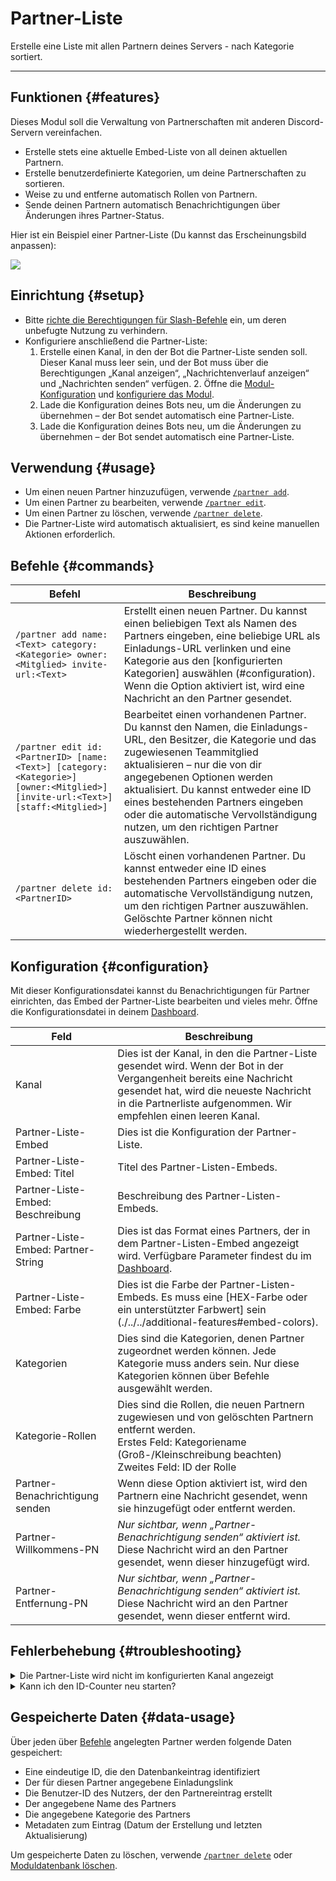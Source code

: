 # Partner-Liste

Erstelle eine Liste mit allen Partnern deines Servers - nach Kategorie sortiert.

<ModuleOverview moduleName="partner-list" />

---

## Funktionen {#features}

Dieses Modul soll die Verwaltung von Partnerschaften mit anderen Discord-Servern vereinfachen.

* Erstelle stets eine aktuelle Embed-Liste von all deinen aktuellen Partnern.
* Erstelle benutzerdefinierte Kategorien, um deine Partnerschaften zu sortieren.
* Weise zu und entferne automatisch Rollen von Partnern.
* Sende deinen Partnern automatisch Benachrichtigungen über Änderungen ihres Partner-Status.

Hier ist ein Beispiel einer Partner-Liste (Du kannst das Erscheinungsbild anpassen):

![](@site/docs/assets/custom-bot/modules/partner-list/example.png)

## Einrichtung {#setup}

* Bitte [richte die Berechtigungen für Slash-Befehle](./../../slash-commands) ein, um deren unbefugte Nutzung zu verhindern.
* Konfiguriere anschließend die Partner-Liste:
    1. Erstelle einen Kanal, in den der Bot die Partner-Liste senden soll. Dieser Kanal muss leer sein, und der Bot muss über die Berechtigungen „Kanal anzeigen“, „Nachrichtenverlauf anzeigen“ und „Nachrichten senden“ verfügen.
        2. Öffne die [Modul-Konfiguration](https://scnx.app/de/glink?page=bot/configuration?file=partner-list%7Cconfig)
       und [konfiguriere das Modul](#configuration).
    3. Lade die Konfiguration deines Bots neu, um die Änderungen zu übernehmen – der Bot sendet automatisch eine Partner-Liste.
    4. Lade die Konfiguration deines Bots neu, um die Änderungen zu übernehmen – der Bot sendet automatisch eine Partner-Liste.

## Verwendung {#usage}

* Um einen neuen Partner hinzuzufügen, verwende [`/partner add`](#commands).
* Um einen Partner zu bearbeiten, verwende [`/partner edit`](#commands).
* Um einen Partner zu löschen, verwende [`/partner delete`](#commands).
* Die Partner-Liste wird automatisch aktualisiert, es sind keine manuellen Aktionen erforderlich.

## Befehle {#commands}

<SlashCommandExplanation />

| Befehl | Beschreibung |
|--------------------------------------------------------------------------------------------------------------------------|-----------------------------------------------------------------------------------------------------------------------------------------------------------------------------------------------------------------------------------------------------------------|
| `/partner add name:<Text> category:<Kategorie> owner:<Mitglied> invite-url:<Text>` | Erstellt einen neuen Partner. Du kannst einen beliebigen Text als Namen des Partners eingeben, eine beliebige URL als Einladungs-URL verlinken und eine Kategorie aus den [konfigurierten Kategorien] auswählen (#configuration). Wenn die Option aktiviert ist, wird eine Nachricht an den Partner gesendet. |
| `/partner edit id:<PartnerID> [name:<Text>] [category:<Kategorie>] [owner:<Mitglied>] [invite-url:<Text>] [staff:<Mitglied>]` | Bearbeitet einen vorhandenen Partner. Du kannst den Namen, die Einladungs-URL, den Besitzer, die Kategorie und das zugewiesenen Teammitglied aktualisieren – nur die von dir angegebenen Optionen werden aktualisiert. Du kannst entweder eine ID eines bestehenden Partners eingeben oder die automatische Vervollständigung nutzen, um den richtigen Partner auszuwählen. |
| `/partner delete id:<PartnerID>` | Löscht einen vorhandenen Partner. Du kannst entweder eine ID eines bestehenden Partners eingeben oder die automatische Vervollständigung nutzen, um den richtigen Partner auszuwählen. Gelöschte Partner können nicht wiederhergestellt werden. |

## Konfiguration {#configuration}

Mit dieser Konfigurationsdatei kannst du Benachrichtigungen für Partner einrichten, das Embed der Partner-Liste bearbeiten und vieles mehr. 
Öffne die Konfigurationsdatei in
deinem [Dashboard](https://scnx.app/de/glink?page=bot/configuration?file=partner-list%7Cconfig).

| Feld | Beschreibung |
|------------------------------------|-------------------------------------------------------------------------------------------------------------------------------------------------------------------------------------------------------|
| Kanal | Dies ist der Kanal, in den die Partner-Liste gesendet wird. Wenn der Bot in der Vergangenheit bereits eine Nachricht gesendet hat, wird die neueste Nachricht in die Partnerliste aufgenommen. Wir empfehlen einen leeren Kanal. |
| Partner-Liste-Embed | Dies ist die Konfiguration der Partner-Liste. |
| Partner-Liste-Embed: Titel | Titel des Partner-Listen-Embeds. |
| Partner-Liste-Embed: Beschreibung | Beschreibung des Partner-Listen-Embeds. |
| Partner-Liste-Embed: Partner-String | Dies ist das Format eines Partners, der in dem Partner-Listen-Embed angezeigt wird. Verfügbare Parameter findest du im [Dashboard](https://scnx.app/de/glink?page=bot/configuration?file=partner-list%7Cconfig). |
| Partner-Liste-Embed: Farbe | Dies ist die Farbe der Partner-Listen-Embeds. Es muss eine [HEX-Farbe oder ein unterstützter Farbwert] sein (./../../additional-features#embed-colors). |
| Kategorien | Dies sind die Kategorien, denen Partner zugeordnet werden können. Jede Kategorie muss anders sein. Nur diese Kategorien können über Befehle ausgewählt werden. |
| Kategorie-Rollen | Dies sind die Rollen, die neuen Partnern zugewiesen und von gelöschten Partnern entfernt werden.<br />Erstes Feld: Kategoriename (Groß-/Kleinschreibung beachten)<br/>Zweites Feld: ID der Rolle |
| Partner-Benachrichtigung senden | Wenn diese Option aktiviert ist, wird den Partnern eine Nachricht gesendet, wenn sie hinzugefügt oder entfernt werden. |
| Partner-Willkommens-PN | <i>Nur sichtbar, wenn „Partner-Benachrichtigung senden“ aktiviert ist.</i><br/>Diese Nachricht wird an den Partner gesendet, wenn dieser hinzugefügt wird. |
| Partner-Entfernung-PN | <i>Nur sichtbar, wenn „Partner-Benachrichtigung senden“ aktiviert ist.</i><br/>Diese Nachricht wird an den Partner gesendet, wenn dieser entfernt wird. |
## Fehlerbehebung {#troubleshooting}

<details>
    <summary>Die Partner-Liste wird nicht im konfigurierten Kanal angezeigt</summary>
    <ul>
        <li>Stelle sicher, dass der gewünschte Kanal leer ist.</li>
        <li>Stelle sicher, dass der Bot über die Berechtigungen „Kanal anzeigen“, „Nachrichten senden“ und „Nachrichtenverlauf anzeigen“ für den Kanal verfügt.</li>
        <li>Stelle sicher, dass keiner deiner Kategoriefelder leer ist.</li>
        <li>Stelle sicher, dass du in der Konfiguration einen <a href="./../../additional-features#embed-colors">richtigen Farbwert</a> angegeben hast.</li>
        <li>Starte deinen Bot neu.</li>
    </ul>
</details>

<details>
    <summary>Kann ich den ID-Counter neu starten?</summary>

    Nein. Die ID ist eine eindeutige Identifikationsnummer und kann nicht zurückgesetzt werden. Dies ist eine technische Einschränkung – du kannst den Parameter <code>%id%</code> aus deinem „partner-string“ unter „Partner-Liste-Embed“ in deiner <a href="https://scnx.app/de/glink?page=bot/configuration?file=partner-list%7Cconfig">Modulkonfiguration</a> entfernen, falls dich das stört.
</details>

## Gespeicherte Daten {#data-usage}

Über jeden über [Befehle](#commands) angelegten Partner werden folgende Daten gespeichert:

* Eine eindeutige ID, die den Datenbankeintrag identifiziert
* Der für diesen Partner angegebene Einladungslink
* Die Benutzer-ID des Nutzers, der den Partnereintrag erstellt
* Der angegebene Name des Partners
* Die angegebene Kategorie des Partners
* Metadaten zum Eintrag (Datum der Erstellung und letzten Aktualisierung)

Um gespeicherte Daten zu löschen, verwende [`/partner delete`](#commands)
oder [Moduldatenbank löschen](./../../additional-features#reset-module-database).